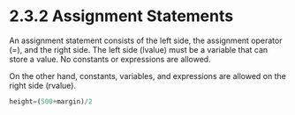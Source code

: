 # 2.3.2 Assignment Statements

An assignment statement consists of the left side, the assignment operator \(=\), and the right side. The left side \(lvalue\) must be a variable that can store a value. No constants or expressions are allowed. 

On the other hand, constants, variables, and expressions are allowed on the right side \(rvalue\).



```python
height=(500+margin)/2
```

